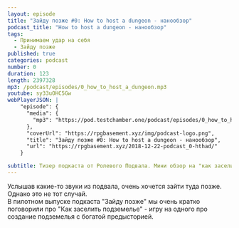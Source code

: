 ```yaml
---
layout: episode
title: "Зайду позже #0: How to host a dungeon - нанообзор"
podcast_title: "How to host a dungeon - нанообзор"
tags:
  - Принимаем удар на себя
  - Зайду позже
published: true
categories: podcast
number: 0
duration: 123
length: 2397328
mp3: /podcast/episodes/0_how_to_host_a_dungeon.mp3
youtube: sy33uOHC5Gw
webPlayerJSON: |
    "episode": {
      "media": {
        "mp3": "https://pod.testchamber.one/podcast/episodes/0_how_to_host_a_dungeon.mp3"
      },
      "coverUrl": "https://rpgbasement.xyz/img/podcast-logo.png",
      "title": "Зайду позже #0: How to host a dungeon - нанообзор",
      "url": "https://rpgbasement.xyz/2018-12-22-podcast_0-hthad/"
    }

subtitle: Тизер подкаста от Ролевого Подвала. Мини обзор на "как заселить подземелье" на 2 минуты
---
```

Услышав какие-то звуки из подвала, очень хочется зайти туда позже. Однако это не тот случай.  
В пилотном выпуске подкаста "Зайду позже" мы очень кратко поговорили про "Как заселить подземелье" - игру на одного про создание подземелья с богатой предысторией.
